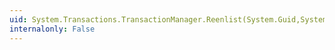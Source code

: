 ```yaml
---
uid: System.Transactions.TransactionManager.Reenlist(System.Guid,System.Byte[],System.Transactions.IEnlistmentNotification)
internalonly: False
---
```

